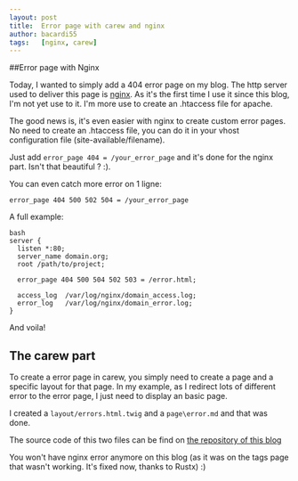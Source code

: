 ```yaml
---
layout: post
title:  Error page with carew and nginx
author: bacardi55
tags:   [nginx, carew]
---
```


##Error page with Nginx

Today, I wanted to simply add a 404 error page on my blog. The http server used to deliver this page is [nginx](http://nginx.org). As it's the first time I use it since this blog, I'm not yet use to it. I'm more use to create an .htaccess file for apache.

The good news is, it's even easier with nginx to create custom error pages. No need to create an .htaccess file, you can do it in your vhost configuration file (site-available/filename).

Just add `error_page 404 = /your_error_page` and it's done for the nginx part. Isn't that beautiful ? :).

You can even catch more error on 1 ligne:

`error_page 404 500 502 504 = /your_error_page`

A full example:

    bash
    server {
      listen *:80;
      server_name domain.org;
      root /path/to/project;

      error_page 404 500 504 502 503 = /error.html;

      access_log  /var/log/nginx/domain_access.log;
      error_log   /var/log/nginx/domain_error.log;
    }

And voila!


## The carew part

To create a error page in carew, you simply need to create a page and a specific layout for that page.
In my example, as I redirect lots of different error to the error page, I just need to display an basic page.

I created a `layout/errors.html.twig` and a `page\error.md` and that was done.

The source code of this two files can be find on [the repository of this blog](http://github.com/bacardi55/b-55-log/)

You won't have nginx error anymore on this blog (as it was on the tags page that wasn't working. It's fixed now, thanks to Rustx) :)
